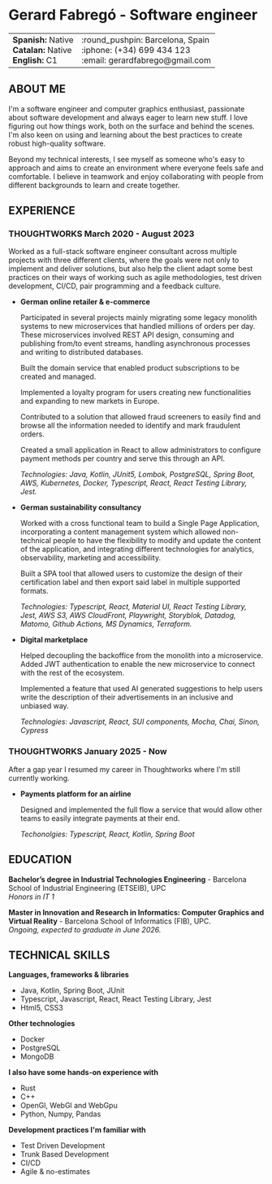 # Gerard Fabregó - Software engineer

<table align="center">
  <tr>
    <td>
      <b>Spanish:</b> Native<br>
      <b>Catalan:</b> Native<br>
      <b>English:</b> C1 
    </td>
    <td>
      :round_pushpin: Barcelona, Spain<br>
      :iphone: (+34) 699 434 123<br>
      :email: gerardfabrego@gmail.com
    </td>
  </tr>
</table>

## ABOUT ME

I'm a software engineer and computer graphics enthusiast, passionate about software development and always eager to learn new stuff. I love figuring out how things work, both on the surface and behind the scenes. I'm also keen on using and learning about the best practices to create robust high-quality software.

Beyond my technical interests, I see myself as someone who's easy to approach and aims to create an environment where everyone feels safe and comfortable. I believe in teamwork and enjoy collaborating with people from different backgrounds to learn and create together.

## EXPERIENCE

### THOUGHTWORKS March 2020 - August 2023

Worked as a full-stack software engineer consultant across multiple projects with three different clients, where the goals were not only to implement and deliver solutions, but also help the client adapt some best practices on their ways of working such as agile methodologies, test driven development, CI/CD, pair programming and a feedback culture.

- **German  online retailer & e-commerce**

    Participated in several projects mainly migrating some legacy monolith systems to new microservices that handled millions of orders per day. These microservices involved REST API design, consuming and publishing from/to event streams, handling asynchronous processes and writing to distributed databases.

    Built the domain service that enabled product subscriptions to be created and managed.

    Implemented a loyalty program for users creating new functionalities and expanding to new markets in Europe. 

    Contributed to a solution that allowed fraud screeners to easily find and browse all the information needed to identify and mark fraudulent orders.

    Created a small application in React to allow administrators to configure payment methods per country and serve this through an API.

    *Technologies: Java, Kotlin, JUnit5, Lombok, PostgreSQL, Spring Boot, AWS, Kubernetes, Docker, Typescript, React, React Testing Library, Jest.*

- **German sustainability consultancy**

    Worked with a cross functional team to build a Single Page Application, incorporating a content management system which allowed non-technical people to have the flexibility to modify and update the content of the application, and integrating different technologies for analytics, observability, marketing and accessibility.

    Built a SPA tool that allowed users to customize the design of their certification label and then export said label in multiple supported formats. 

    *Technologies: Typescript, React, Material UI, React Testing Library, Jest, AWS S3, AWS CloudFront, Playwright, Storyblok, Datadog, Matomo, Github Actions, MS Dynamics, Terraform.*

- **Digital marketplace**

    Helped decoupling the backoffice from the monolith into a microservice. Added JWT authentication to enable the new microservice to connect with the rest of the ecosystem. 

    Implemented a feature that used AI generated suggestions to help users write the description of their advertisements in an inclusive and unbiased way. 

    *Technologies: Javascript, React, SUI components, Mocha, Chai, Sinon, Cypress*

### THOUGHTWORKS January 2025 - Now
After a gap year I resumed my career in Thoughtworks where I'm still currently working. 
- **Payments platform for an airline**

    Designed and implemented the full flow a service that would allow other teams to easily integrate payments at their end. 

    *Techonolgies: Typescript, React, Kotlin, Spring Boot*

## EDUCATION

**Bachelor’s degree in Industrial Technologies Engineering** - Barcelona School of Industrial Engineering (ETSEIB), UPC<br>
*Honors in IT 1*

**Master in Innovation and Research in Informatics:  Computer Graphics and Virtual Reality** -  Barcelona School of Informatics (FIB), UPC.<br>
*Ongoing, expected to graduate in June 2026.*

## TECHNICAL SKILLS

**Languages, frameworks & libraries**
- Java, Kotlin, Spring Boot, JUnit
- Typescript, Javascript, React, React Testing Library, Jest
- Html5, CSS3

**Other technologies**
- Docker
- PostgreSQL
- MongoDB

**I also have some hands-on experience with**
- Rust
- C++
- OpenGl, WebGl and WebGpu
- Python, Numpy, Pandas

**Development practices I'm familiar with**
- Test Driven Development
- Trunk Based Development 
- CI/CD
- Agile & no-estimates  